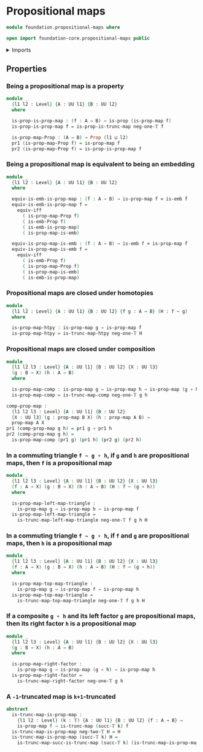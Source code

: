 # Propositional maps

```agda
module foundation.propositional-maps where

open import foundation-core.propositional-maps public
```

<details><summary>Imports</summary>

```agda
open import foundation.dependent-pair-types
open import foundation.dependent-products-propositions
open import foundation.embeddings
open import foundation.logical-equivalences
open import foundation.truncated-maps
open import foundation.universe-levels

open import foundation-core.equivalences
open import foundation-core.function-types
open import foundation-core.homotopies
open import foundation-core.propositions
open import foundation-core.truncation-levels
```

</details>

## Properties

### Being a propositional map is a property

```agda
module _
  {l1 l2 : Level} {A : UU l1} {B : UU l2}
  where

  is-prop-is-prop-map : (f : A → B) → is-prop (is-prop-map f)
  is-prop-is-prop-map f = is-prop-is-trunc-map neg-one-𝕋 f

  is-prop-map-Prop : (A → B) → Prop (l1 ⊔ l2)
  pr1 (is-prop-map-Prop f) = is-prop-map f
  pr2 (is-prop-map-Prop f) = is-prop-is-prop-map f
```

### Being a propositional map is equivalent to being an embedding

```agda
module _
  {l1 l2 : Level} {A : UU l1} {B : UU l2}
  where

  equiv-is-emb-is-prop-map : (f : A → B) → is-prop-map f ≃ is-emb f
  equiv-is-emb-is-prop-map f =
    equiv-iff
      ( is-prop-map-Prop f)
      ( is-emb-Prop f)
      ( is-emb-is-prop-map)
      ( is-prop-map-is-emb)

  equiv-is-prop-map-is-emb : (f : A → B) → is-emb f ≃ is-prop-map f
  equiv-is-prop-map-is-emb f =
    equiv-iff
      ( is-emb-Prop f)
      ( is-prop-map-Prop f)
      ( is-prop-map-is-emb)
      ( is-emb-is-prop-map)
```

### Propositional maps are closed under homotopies

```agda
module _
  {l1 l2 : Level} {A : UU l1} {B : UU l2} {f g : A → B} (H : f ~ g)
  where

  is-prop-map-htpy : is-prop-map g → is-prop-map f
  is-prop-map-htpy = is-trunc-map-htpy neg-one-𝕋 H
```

### Propositional maps are closed under composition

```agda
module _
  {l1 l2 l3 : Level} {A : UU l1} {B : UU l2} {X : UU l3}
  (g : B → X) (h : A → B)
  where

  is-prop-map-comp : is-prop-map g → is-prop-map h → is-prop-map (g ∘ h)
  is-prop-map-comp = is-trunc-map-comp neg-one-𝕋 g h

comp-prop-map :
  {l1 l2 l3 : Level} {A : UU l1} {B : UU l2}
  {X : UU l3} (g : prop-map B X) (h : prop-map A B) →
  prop-map A X
pr1 (comp-prop-map g h) = pr1 g ∘ pr1 h
pr2 (comp-prop-map g h) =
  is-prop-map-comp (pr1 g) (pr1 h) (pr2 g) (pr2 h)
```

### In a commuting triangle `f ~ g ∘ h`, if `g` and `h` are propositional maps, then `f` is a propositional map

```agda
module _
  {l1 l2 l3 : Level} {A : UU l1} {B : UU l2} {X : UU l3}
  (f : A → X) (g : B → X) (h : A → B) (H : f ~ (g ∘ h))
  where

  is-prop-map-left-map-triangle :
    is-prop-map g → is-prop-map h → is-prop-map f
  is-prop-map-left-map-triangle =
    is-trunc-map-left-map-triangle neg-one-𝕋 f g h H
```

### In a commuting triangle `f ~ g ∘ h`, if `f` and `g` are propositional maps, then `h` is a propositional map

```agda
module _
  {l1 l2 l3 : Level} {A : UU l1} {B : UU l2} {X : UU l3}
  (f : A → X) (g : B → X) (h : A → B) (H : f ~ (g ∘ h))
  where

  is-prop-map-top-map-triangle :
    is-prop-map g → is-prop-map f → is-prop-map h
  is-prop-map-top-map-triangle =
    is-trunc-map-top-map-triangle neg-one-𝕋 f g h H
```

### If a composite `g ∘ h` and its left factor `g` are propositional maps, then its right factor `h` is a propositional map

```agda
module _
  {l1 l2 l3 : Level} {A : UU l1} {B : UU l2} {X : UU l3}
  (g : B → X) (h : A → B)
  where

  is-prop-map-right-factor :
    is-prop-map g → is-prop-map (g ∘ h) → is-prop-map h
  is-prop-map-right-factor =
    is-trunc-map-right-factor neg-one-𝕋 g h
```

### A `-1`-truncated map is `k+1`-truncated

```agda
abstract
  is-trunc-map-is-prop-map :
    {l1 l2 : Level} (k : 𝕋) {A : UU l1} {B : UU l2} {f : A → B} →
    is-prop-map f → is-trunc-map (succ-𝕋 k) f
  is-trunc-map-is-prop-map neg-two-𝕋 H = H
  is-trunc-map-is-prop-map (succ-𝕋 k) H =
    is-trunc-map-succ-is-trunc-map (succ-𝕋 k) (is-trunc-map-is-prop-map k H)
```
